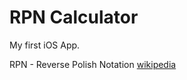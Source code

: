 RPN Calculator
==========

My first iOS App.

RPN - Reverse Polish Notation [wikipedia](http://en.wikipedia.org/wiki/Reverse_Polish_notation)
